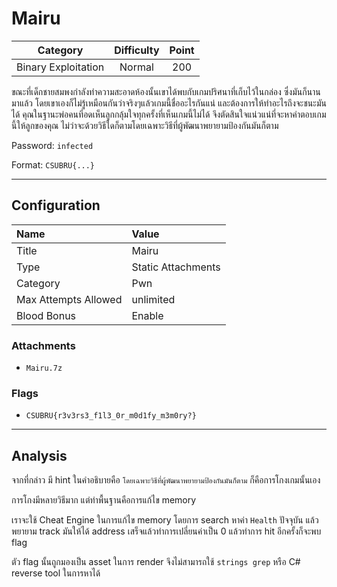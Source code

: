 # Mairu

| Category | Difficulty | Point |
| :-: | :-: | :-: |
| Binary Exploitation | Normal | 200 |

ขณะที่เด็กชายสมพงกำลังทำความสะอาดห้องนั้นเขาได้พบกับเกมปริศนาที่เก็บไว้ในกล่อง ซึ่งมันก็นานมาแล้ว โดยเขาเองก็ไม่รู้เหมือนกันว่าจริงๆแล้วเกมนี้ชื่ออะไรกันแน่ และต้องการให้ทำอะไรถึงจะชนะมันได้ คุณในฐานะพ่อคนที่อดเห็นลูกกลุ้มใจทุกครั้งที่เห็นเกมนี้ไม่ได้ จึงตัดสินใจแน่วแน่ที่จะหาคำตอบเกมนี้ให้ลูกของคุณ ไม่ว่าจะด้วยวิธีใดก็ตามโดยเฉพาะวิธีที่ผู้พัฒนาพยายามป้องกันมันก็ตาม

Password: `infected`

Format: `CSUBRU{...}`

---

## Configuration

| Name | Value |
| :- | :- |
| Title | Mairu |
| Type | Static Attachments |
| Category | Pwn |
| Max Attempts Allowed | unlimited |
| Blood Bonus | Enable |

### Attachments

- `Mairu.7z`

### Flags

- `CSUBRU{r3v3rs3_f1l3_0r_m0d1fy_m3m0ry?}`

---

## Analysis

จากที่กล่าว มี hint ในคำอธิบายคือ `โดยเฉพาะวิธีที่ผู้พัฒนาพยายามป้องกันมันก็ตาม` ก็คือการโกงเกมนั้นเอง

การโกงมีหลายวิธีมาก แต่ท่าพื้นฐานคือการแก้ไข memory

เราจะใช้ Cheat Engine ในการแก้ไข memory โดยการ search หาค่า `Health` ปัจจุบัน แล้วพยายาม track มันให้ได้ address เสร็จแล้วทำการเปลี่ยนค่าเป็น 0 แล้วทำการ hit อีกครั้งก็จะพบ flag

ตัว flag นั้นถูกมองเป็น asset ในการ render จึงไม่สามารถใช้ `strings grep` หรือ C# reverse tool ในการหาได้
